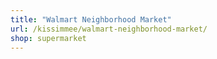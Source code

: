 ```yaml
---
title: "Walmart Neighborhood Market"
url: /kissimmee/walmart-neighborhood-market/
shop: supermarket
---
```

